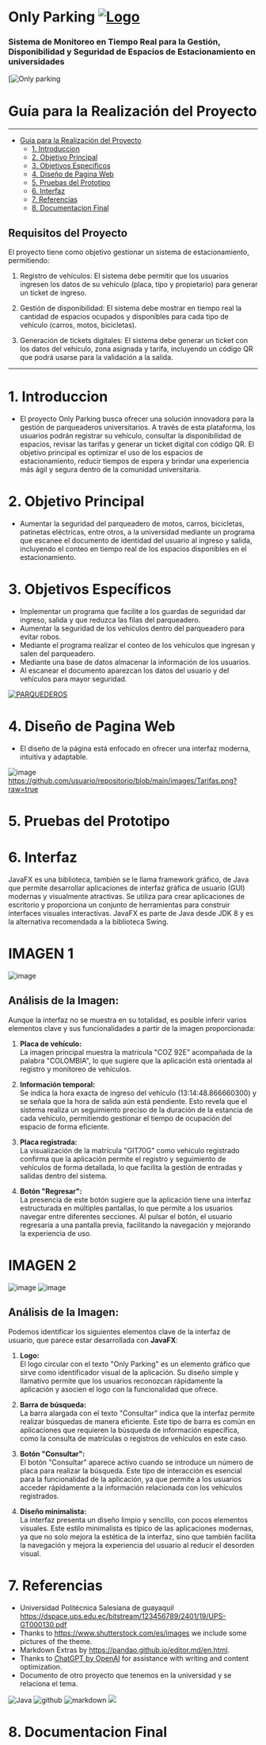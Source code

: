 # Only Parking [![Logo](https://www.shutterstock.com/image-vector/vector-sets-parking-lots-letter-260nw-2275662011.jpg "Logo")](https://www.shutterstock.com/image-vector/vector-sets-parking-lots-letter-260nw-2275662011.jpg "Logo")

 ###  Sistema  de Monitoreo en Tiempo Real para la Gestión, Disponibilidad y Seguridad de Espacios de Estacionamiento en universidades

[![Only parking](https://www.inpronet.ec/wp-content/uploads/2019/10/5530dfc70a139.jpg)

# Guía para la Realización del Proyecto 

---

<!-- @import "[TOC]" {cmd="toc" depthFrom=1 depthTo=6 orderedList=false} -->
<!-- code_chunk_output -->

 - [Guía para la Realización del Proyecto](#guía-para-la-realización-del-proyecto)
   - [1. Introduccion](#1-Introduccion)
   - [2. Objetivo Principal](#2-Objetivo-Principal)
   - [3. Objetivos Especificos](#3-Objetivos-Especificos)
   - [4. Diseño de Pagina Web](#4-Diseño-de-pagina-Web)
   - [5. Pruebas del Prototipo](#5-Pruebas-del-Prototipo)
   - [6. Interfaz](#6-Interfaz)
   - [7. Referencias](#7-Referencias)
   - [8. Documentacion Final](#8-Documentacion-Final)

<!-- /code_chunk_output -->

## Requisitos del Proyecto

El proyecto tiene como objetivo gestionar un sistema de estacionamiento, permitiendo:

1. Registro de vehículos:
El sistema debe permitir que los usuarios ingresen los datos de su vehículo (placa, tipo y propietario) para generar un ticket de ingreso.

2. Gestión de disponibilidad:
El sistema debe mostrar en tiempo real la cantidad de espacios ocupados y disponibles para cada tipo de vehículo (carros, motos, bicicletas).

3. Generación de tickets digitales:
El sistema debe generar un ticket con los datos del vehículo, zona asignada y tarifa, incluyendo un código QR que podrá usarse para la validación a la salida.

---
# 1. Introduccion
- El proyecto Only Parking busca ofrecer una solución innovadora para la gestión de parqueaderos universitarios. A través de esta plataforma, los usuarios podrán registrar su vehículo, consultar la disponibilidad de espacios, revisar las tarifas y generar un ticket digital con código QR. El objetivo principal es optimizar el uso de los espacios de estacionamiento, reducir tiempos de espera y brindar una experiencia más ágil y segura dentro de la comunidad universitaria.

# 2. Objetivo Principal
- Aumentar la seguridad del parqueadero de motos, carros, bicicletas, patinetas eléctricas, entre otros, a la universidad mediante un programa que escanee el documento de identidad del usuario al ingreso y salida, incluyendo el conteo en tiempo real de los espacios disponibles en el estacionamiento.

# 3. Objetivos Específicos
- Implementar un programa que facilite a los guardas de seguridad dar ingreso, salida y que reduzca las filas del parqueadero.
- Aumentar la seguridad de los vehículos  dentro del parqueadero para evitar robos.
- Mediante el programa realizar el conteo de los vehículos que ingresan y salen del parqueadero.
- Mediante una base de datos almacenar la información de los usuarios.
- Al escanear el documento aparezcan los datos del usuario y del vehículos para mayor seguridad.

[![PARQUEDEROS](https://st4.depositphotos.com/23611030/29463/v/450/depositphotos_294632308-stock-illustration-collection-parking-thin-line-icons.jpg "PARQUEDEROS")](https://st4.depositphotos.com/23611030/29463/v/450/depositphotos_294632308-stock-illustration-collection-parking-thin-line-icons.jpg "PARQUEDEROS")

# 4. Diseño de Pagina Web
- El diseño de la página está enfocado en ofrecer una interfaz moderna, intuitiva y adaptable.

![image](https://github.com/esteb/Programacion2/blob/main/Tarifas.png?raw=true)
https://github.com/usuario/repositorio/blob/main/images/Tarifas.png?raw=true

# 5. Pruebas del Prototipo





# 6. Interfaz
JavaFX es una biblioteca, también se le llama framework gráfico, de Java que permite desarrollar aplicaciones de interfaz gráfica de usuario (GUI) modernas y visualmente atractivas. Se utiliza para crear aplicaciones de escritorio y proporciona un conjunto de herramientas para construir interfaces visuales interactivas. JavaFX es parte de Java desde JDK 8 y es la alternativa recomendada a la biblioteca Swing.

# IMAGEN 1

![image](https://github.com/Estebaniza/PROYECTO-PROGRAMACION-2/blob/main/image.png?raw=true)



## Análisis de la Imagen:

Aunque la interfaz no se muestra en su totalidad, es posible inferir varios elementos clave y sus funcionalidades a partir de la imagen proporcionada:

1. **Placa de vehículo:**  
   La imagen principal muestra la matrícula "COZ 92E" acompañada de la palabra "COLOMBIA", lo que sugiere que la aplicación está orientada al registro y monitoreo de vehículos.

2. **Información temporal:**  
   Se indica la hora exacta de ingreso del vehículo (13:14:48.866660300) y se señala que la hora de salida aún está pendiente. Esto revela que el sistema realiza un seguimiento preciso de la duración de la estancia de cada vehículo, permitiendo gestionar el tiempo de ocupación del espacio de forma eficiente.

3. **Placa registrada:**  
   La visualización de la matrícula "GIT70G" como vehículo registrado confirma que la aplicación permite el registro y seguimiento de vehículos de forma detallada, lo que facilita la gestión de entradas y salidas dentro del sistema.

4. **Botón "Regresar":**  
   La presencia de este botón sugiere que la aplicación tiene una interfaz estructurada en múltiples pantallas, lo que permite a los usuarios navegar entre diferentes secciones. Al pulsar el botón, el usuario regresaría a una pantalla previa, facilitando la navegación y mejorando la experiencia de uso.

# IMAGEN 2

![image](https://github.com/CCESPINOSA/Programacion2/blob/main/image.png?raw=true)                      ![image](https://github.com/Estebaniza/PROYECTO-PROGRAMACION-2/blob/main/imagen2.png?raw=true)

## Análisis de la Imagen:

Podemos identificar los siguientes elementos clave de la interfaz de usuario, que parece estar desarrollada con **JavaFX**:

1. **Logo:**  
   El logo circular con el texto "Only Parking" es un elemento gráfico que sirve como identificador visual de la aplicación. Su diseño simple y llamativo permite que los usuarios reconozcan rápidamente la aplicación y asocien el logo con la funcionalidad que ofrece.

2. **Barra de búsqueda:**  
   La barra alargada con el texto "Consultar" indica que la interfaz permite realizar búsquedas de manera eficiente. Este tipo de barra es común en aplicaciones que requieren la búsqueda de información específica, como la consulta de matrículas o registros de vehículos en este caso.

3. **Botón "Consultar":**  
   El botón "Consultar" aparece activo cuando se introduce un número de placa para realizar la búsqueda. Este tipo de interacción es esencial para la funcionalidad de la aplicación, ya que permite a los usuarios acceder rápidamente a la información relacionada con los vehículos registrados.

4. **Diseño minimalista:**  
   La interfaz presenta un diseño limpio y sencillo, con pocos elementos visuales. Este estilo minimalista es típico de las aplicaciones modernas, ya que no solo mejora la estética de la interfaz, sino que también facilita la navegación y mejora la experiencia del usuario al reducir el desorden visual.

# 7. Referencias
- Universidad Politécnica Salesiana de guayaquil https://dspace.ups.edu.ec/bitstream/123456789/2401/19/UPS-GT000130.pdf
- Thanks to https://www.shutterstock.com/es/images we include some pictures of the theme.
- Markdown Extras by https://pandao.github.io/editor.md/en.html.
- Thanks to [ChatGPT by OpenAI](https://www.openai.com/chatgpt) for assistance with writing and content optimization.
- Documento de otro proyecto que tenemos en la universidad y se relaciona el tema.

![Java](https://img.shields.io/badge/Java-100%25-ff5733?style=for-the-badge)  ![github](https://img.shields.io/badge/github-100%25-ff5733?style=for-the-badge) ![markdown](https://img.shields.io/badge/markdown-100%25-ff5733?style=for-the-badge)
<img src="https://img.shields.io/badge/javafx-%23FF0000.svg?style=for-the-badge&logo=javafx&logoColor=white"> 

# 8. Documentacion Final


